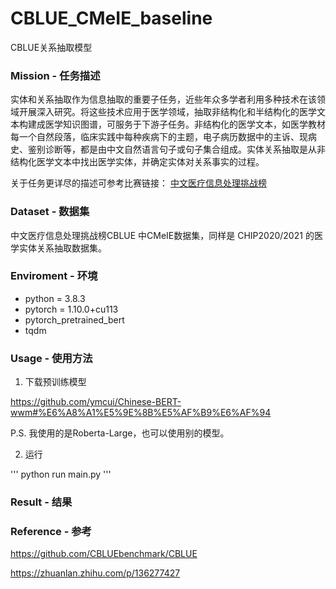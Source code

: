 # CBLUE_CMeIE_baseline
CBLUE关系抽取模型

### Mission - 任务描述
实体和关系抽取作为信息抽取的重要子任务，近些年众多学者利用多种技术在该领域开展深入研究。将这些技术应用于医学领域，抽取非结构化和半结构化的医学文本构建成医学知识图谱，可服务于下游子任务。非结构化的医学文本，如医学教材每一个自然段落，临床实践中每种疾病下的主题，电子病历数据中的主诉、现病史、鉴别诊断等，都是由中文自然语言句子或句子集合组成。实体关系抽取是从非结构化医学文本中找出医学实体，并确定实体对关系事实的过程。

关于任务更详尽的描述可参考比赛链接： [中文医疗信息处理挑战榜](https://tianchi.aliyun.com/dataset/dataDetail?dataId=95414)


### Dataset - 数据集

中文医疗信息处理挑战榜CBLUE 中CMeIE数据集，同样是 CHIP2020/2021 的医学实体关系抽取数据集。

### Enviroment - 环境
- python = 3.8.3
- pytorch = 1.10.0+cu113
- pytorch_pretrained_bert
- tqdm

### Usage - 使用方法

1. 下载预训练模型

https://github.com/ymcui/Chinese-BERT-wwm#%E6%A8%A1%E5%9E%8B%E5%AF%B9%E6%AF%94

P.S. 我使用的是Roberta-Large，也可以使用别的模型。

2. 运行

'''
python
run main.py
'''

### Result - 结果

### Reference - 参考

https://github.com/CBLUEbenchmark/CBLUE

https://zhuanlan.zhihu.com/p/136277427
